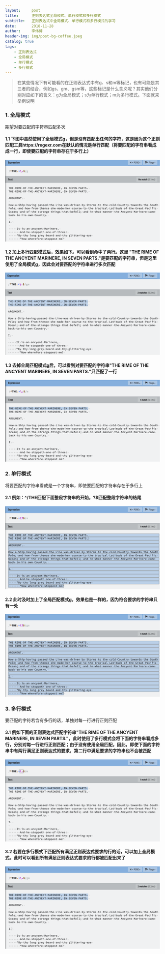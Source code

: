```yaml
---
layout:     post
title:      正则表达式全局模式、单行模式和多行模式
subtitle:   正则表达式中全局模式、单行模式和多行模式的学习
date:       2018-11-28
author:     李伟博
header-img: img/post-bg-coffee.jpeg
catalog: true
tags:
    - 正则表达式 
    - 全局模式 
    - 单行模式 
    - 多行模式
---
```


> 在某些情况下有可能看的在正则表达式中有g、s和m等标记，也有可能是其三者的结合，例如gs、gm、gsm等，这些标记是什么含义呢？其实他们分别对应如下的含义：g为全局模式；s为单行模式；m为多行模式。下面就来举例说明

### 1. 全局模式

期望对要匹配的字符串匹配多次

#### 1.1 下图中虽然使用了全局模式g，但是没有匹配出任何的字符，这是因为这个正则匹配工具https://regexr.com在默认的情况是单行匹配（将要匹配的字符串看成成一行，即使要匹配的字符串存在于多行上）

![](https://raw.githubusercontent.com/kinggggg/kinggggg.github.io/master/img/%E6%AD%A3%E5%88%99%E8%A1%A8%E8%BE%BE%E5%BC%8F-%E5%85%A8%E5%B1%80%E6%A8%A1%E5%BC%8F-01.png)

#### 1.2 加上多行匹配模式后，效果如下。可以看到命中了两行。这里 "THE RIME OF THE ANCYENT MARINERE, IN SEVEN PARTS."是要匹配的字符串，但是这里使用了全局模式g，因此会对要匹配的字符串进行多次匹配

![](../img/正则表达式-全局模式-02.png)

#### 1.3 去掉全局匹配模式g后，可以看到对要匹配的字符串"THE RIME OF THE ANCYENT MARINERE, IN SEVEN PARTS."只匹配了一行

![](../img/正则表达式-全局模式-03.png)

### 2. 单行模式
将要匹配的字符串看成是一个字符串，即使要匹配的字符串存在于多行上

#### 2.1 例如：^/THE匹配下面整段字符串的开始，\?$匹配整段字符串的结尾

![](../img/正则表达式-单行模式-01.png)

#### 2.2 此时及时加上了全局匹配模式g，效果也是一样的，因为符合要求的字符串只有一处

![](../img/正则表达式-单行模式-02.png)

### 3. 多行模式
要匹配的字符若含有多行的话，单独对每一行进行正则匹配

#### 3.1 例如下面的正则表达式匹配字符串"THE RIME OF THE ANCYENT MARINERE, IN SEVEN PARTS."，此时使用了多行模式会将下面的字符串看成多行，分别对每一行进行正则匹配；由于没有使用全局匹配，因此，即使下面的字符串中有两行满足正则表达式的要求，第二行中满足要求的字符串也不会被匹配

![](../img/正则表达式-多行模式-01.png)

#### 3.2 若要在多行模式下匹配所有满足正则表达式要求的行的话，可以加上全局模式。此时可以看到所有满足正则表达式要求的行都被匹配出来了

![](../img/正则表达式-多行模式-02.png)
